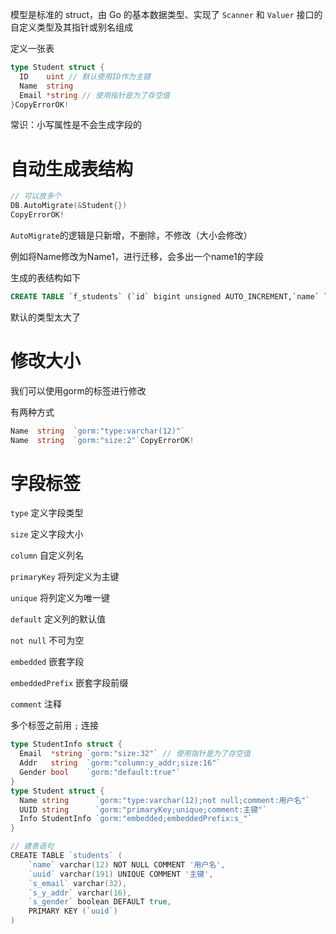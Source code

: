 模型是标准的 struct，由 Go 的基本数据类型、实现了 `Scanner` 和 `Valuer` 接口的自定义类型及其指针或别名组成

定义一张表

```go
type Student struct {
  ID    uint // 默认使用ID作为主键
  Name  string
  Email *string // 使用指针是为了存空值
}CopyErrorOK!
```

常识：小写属性是不会生成字段的

# 自动生成表结构

```go
// 可以放多个
DB.AutoMigrate(&Student{})
CopyErrorOK!
```

`AutoMigrate`的逻辑是只新增，不删除，不修改（大小会修改）

例如将Name修改为Name1，进行迁移，会多出一个name1的字段

生成的表结构如下

```SQL
CREATE TABLE `f_students` (`id` bigint unsigned AUTO_INCREMENT,`name` longtext,`email` longtext,PRIMARY KEY (`id`))CopyErrorOK!
```

默认的类型太大了

# 修改大小

我们可以使用gorm的标签进行修改

有两种方式

```go
Name  string  `gorm:"type:varchar(12)"`
Name  string  `gorm:"size:2"`CopyErrorOK!
```

# 字段标签

`type` 定义字段类型

`size` 定义字段大小

`column` 自定义列名

`primaryKey` 将列定义为主键

`unique` 将列定义为唯一键

`default` 定义列的默认值

`not null` 不可为空

`embedded` 嵌套字段

`embeddedPrefix` 嵌套字段前缀

`comment` 注释

多个标签之前用 `;` 连接

```go
type StudentInfo struct {
  Email  *string `gorm:"size:32"` // 使用指针是为了存空值
  Addr   string  `gorm:"column:y_addr;size:16"`
  Gender bool    `gorm:"default:true"`
}
type Student struct {
  Name string      `gorm:"type:varchar(12);not null;comment:用户名"`
  UUID string      `gorm:"primaryKey;unique;comment:主键"`
  Info StudentInfo `gorm:"embedded;embeddedPrefix:s_"`
}

// 建表语句
CREATE TABLE `students` (
    `name` varchar(12) NOT NULL COMMENT '用户名',
    `uuid` varchar(191) UNIQUE COMMENT '主键',
    `s_email` varchar(32),
    `s_y_addr` varchar(16),
    `s_gender` boolean DEFAULT true,
    PRIMARY KEY (`uuid`)
)
```